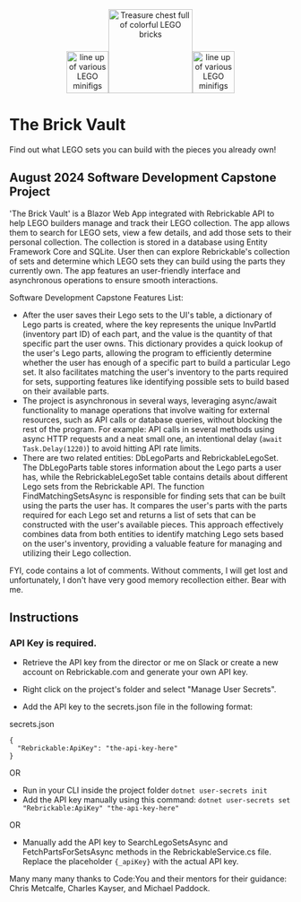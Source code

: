 

<div align="center">
<img src="https://github.com/user-attachments/assets/cad4e297-cfb3-40ff-934c-d63ddd30128a" width="" height="75" alt="line up of various LEGO minifigs" /><img src="https://github.com/user-attachments/assets/37936108-c2fe-47a1-afb7-d0027f2ba1e6" width="150" height="150" alt="Treasure chest full of colorful LEGO bricks" /><img src="https://github.com/user-attachments/assets/088cffbb-2afd-4438-bbe0-806204b3e425" width="" height="75" alt="line up of various LEGO minifigs" /></div>





# The Brick Vault



Find out what LEGO sets you can build with the pieces you already own!


## August 2024 Software Development Capstone Project
'The Brick Vault' is a Blazor Web App integrated with Rebrickable API to help LEGO builders manage and track their LEGO collection.  The app allows them to search for LEGO sets, view a few details, and add those sets to their personal collection. The collection is stored in a database using Entity Framework Core and SQLite. User then can explore Rebrickable's collection of sets and determine which LEGO sets they can build using the parts they currently own.  The app features an user-friendly interface and asynchronous operations to ensure smooth interactions. 

Software Development Capstone Features List:
- After the user saves their Lego sets to the UI's table, a dictionary of Lego parts is created, where the key represents the unique InvPartId (inventory part ID) of each part, and the value is the quantity of that specific part the user owns. This dictionary provides a quick lookup of the user's Lego parts, allowing the program to efficiently determine whether the user has enough of a specific part to build a particular Lego set. It also facilitates matching the user's inventory to the parts required for sets, supporting features like identifying possible sets to build based on their available parts.
- The project is asynchronous in several ways, leveraging async/await functionality to manage operations that involve waiting for external resources, such as API calls or database queries, without blocking the rest of the program. For example: API calls in several methods using async HTTP requests and a neat small one, an intentional delay (```await Task.Delay(1220)```) to avoid hitting API rate limits.
- There are two related entities: DbLegoParts and RebrickableLegoSet. The DbLegoParts table stores information about the Lego parts a user has, while the RebrickableLegoSet table contains details about different Lego sets from the Rebrickable API. The function FindMatchingSetsAsync is responsible for finding sets that can be built using the parts the user has. It compares the user's parts with the parts required for each Lego set and returns a list of sets that can be constructed with the user's available pieces. This approach effectively combines data from both entities to identify matching Lego sets based on the user's inventory, providing a valuable feature for managing and utilizing their Lego collection.

FYI, code contains a lot of comments.  Without comments, I will get lost and unfortunately, I don't have very good memory recollection either.  Bear with me.

## Instructions

### API Key is required.
- Retrieve the API key from the director or me on Slack or create a new account on Rebrickable.com and generate your own API key.

- Right click on the project's folder and select "Manage User Secrets".
- Add the API key to the secrets.json file in the following format:

secrets.json
```
{
  "Rebrickable:ApiKey": "the-api-key-here"  
}
```
OR
- Run in your CLI inside the project folder ```dotnet user-secrets init```
- Add the API key manually using this command: ```dotnet user-secrets set "Rebrickable:ApiKey" "the-api-key-here"```

OR
- Manually add the API key to SearchLegoSetsAsync and FetchPartsForSetsAsync methods in the RebrickableService.cs file. Replace the placeholder ```{_apiKey}``` with the actual API key.

Many many many thanks to Code:You and their mentors for their guidance: Chris Metcalfe, Charles Kayser, and Michael Paddock.


